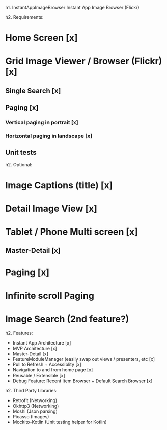 h1. InstantAppImageBrowser
Instant App Image Browser (Flickr)

h2. Requirements:
# Home Screen [x]
# Grid Image Viewer / Browser (Flickr) [x]
## Single Search [x]
## Paging [x]
### Vertical paging in portrait [x]
### Horizontal paging in landscape [x]
## Unit tests

h2. Optional:
# Image Captions (title) [x]
# Detail Image View [x]
# Tablet / Phone Multi screen [x]
## Master-Detail [x]
# Paging [x]
# Infinite scroll Paging 
# Image Search (2nd feature?)

h2. Features:
* Instant App Architecture [x]
* MVP Architecture [x]
* Master-Detail [x]
* FeatureModuleManager (easily swap out views / presenters, etc [x]
* Pull to Refresh + Accessiblity [x]
* Navigation to and from home page [x]
* Reusable / Extensible [x]
* Debug Feature: Recent Item Browser + Default Search Browser [x]

h2. Third Party Libraries:
* Retrofit (Networking)
* Okhttp3 (Networking)
* Moshi (Json parsing)
* Picasso (Images)
* Mockito-Kotlin (Unit testing helper for Kotlin)
